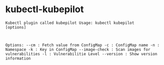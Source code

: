 # kubectl-kubepilot
<code>Kubectl plugin called kubepilot
Usage:
  kubectl kubepilot [options]

Options:
  --cm                  : Fetch value from ConfigMap
     -c                 : ConfigMap name
     -n                 : Namespace
     -k                 : Key in ConfigMap
  --image-check         : Scan images for vulnerabilities
   -l                   : Vulnerabilitie Level
  --version             : Show version information
</code>
